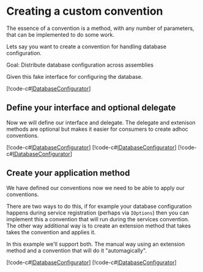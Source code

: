 # Creating a custom convention

The essence of a convention is a method, with any number of parameters, that can be implemented to do some work.

Lets say you want to create a convention for handling database configuration.

Goal: Distribute database configuration across assemblies

Given this fake interface for configuring the database.

[!code-c#[IDatabaseConfigurator](../../sample/Sample.Core/Databases/IDatabaseConfigurator.cs?name=codeblock)]

## Define your interface and optional delegate

Now we will define our interface and delegate. The delegate and extenison methods are optional but makes it easier for consumers to create adhoc conventions.

[!code-c#[IDatabaseConfigurator](../../sample/Sample.Core/Databases/DatabaseConvention.cs?name=codeblock)]
[!code-c#[IDatabaseConfigurator](../../sample/Sample.Core/Databases/IDatabaseConvention.cs?name=codeblock)]
[!code-c#[IDatabaseConfigurator](../../sample/Sample.Core/Databases/DatabaseConventionContextBuilderExtensions.cs?name=codeblock)]

## Create your application method

We have defined our conventions now we need to be able to apply our conventions.

There are two ways to do this, if for example your database configuration happens during service registration (perhaps via `IOptions`) then you can implement this
a convention that will run during the services convention. The other way additional way is to create an extension method that takes takes the convention and applies it.

In this example we'll support both. The manual way using an extension method and a convention that will do it "automagically".

[!code-c#[IDatabaseConfigurator](../../sample/Sample.Core/Databases/DatabaseConfiguratorExtensions.cs?name=codeblock)]
[!code-c#[IDatabaseConfigurator](../../sample/Sample.Core/Databases/DatabaseServiceConvention.cs?name=codeblock)]

